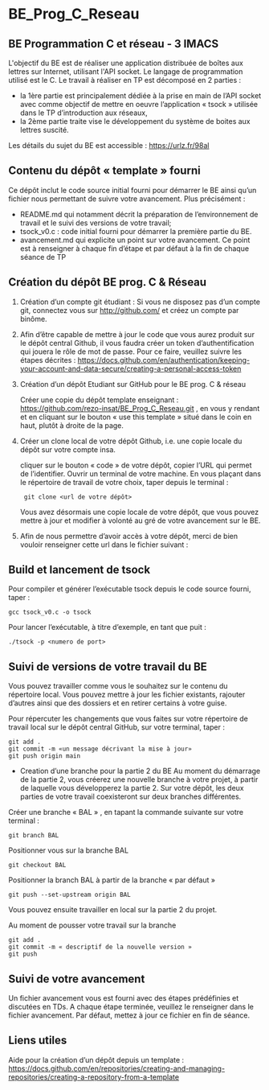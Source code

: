 # BE_Prog_C_Reseau
## BE Programmation C et réseau - 3 IMACS

L'objectif du BE est de réaliser une application distribuée de boîtes aux lettres sur Internet, utilisant l'API socket. Le langage de programmation utilisé est le C. Le travail à réaliser en TP est décomposé en 2 parties : 
  - la 1ère partie est principalement dédiée à la prise en main de l’API socket avec comme objectif de mettre en oeuvre l’application « tsock » utilisée dans le TP d’introduction aux réseaux, 
  - la 2ème partie traite vise le développement du système de boites aux lettres suscité. 

Les détails du sujet du BE est accessible :  https://urlz.fr/98al


## Contenu du dépôt « template » fourni
Ce dépôt inclut le code source initial fourni pour démarrer le BE ainsi qu’un fichier nous permettant de suivre votre avancement. Plus précisément : 
  - README.md qui notamment décrit la préparation de l’environnement de travail et le suivi des versions de votre travail; 
  - tsock_v0.c : code initial fourni pour démarrer la première partie du BE. 
  - avancement.md qui explicite un point sur votre avancement. Ce point est à renseigner à chaque fin d’étape et par défaut à la fin de chaque séance de TP 


## Création du dépôt BE prog. C &  Réseau  

1. Création d’un compte git étudiant : Si vous ne disposez pas d’un compte git, connectez vous sur http://github.com/ et créez un compte par binôme. 

2. Afin d’être capable de mettre à jour le code que vous aurez produit sur le dépôt central Github, il vous faudra créer un token d’authentification qui jouera le rôle de mot de passe. Pour ce faire, veuillez suivre les étapes décrites : https://docs.github.com/en/authentication/keeping-your-account-and-data-secure/creating-a-personal-access-token

3. Création d’un dépôt Etudiant sur GitHub pour le BE prog. C & réseau
  
   Créer une copie du dépôt template enseignant : https://github.com/rezo-insat/BE_Prog_C_Reseau.git , en vous y rendant et en cliquant sur le bouton « use this template » situé dans le coin en haut, plutôt à droite de la page. 

4. Créer un clone local de votre dépôt Github, i.e. une copie locale du dépôt sur votre compte insa. 
  
    cliquer sur le bouton « code » de votre dépôt, copier l’URL qui permet de l’identifier. 
	Ouvrir un terminal de votre machine. En vous plaçant dans le répertoire de travail de votre choix, taper depuis le terminal :

        git clone <url de votre dépôt>

    Vous avez désormais une copie locale de votre dépôt, que vous pouvez mettre à jour et modifier à volonté au gré de votre avancement sur le BE. 

5. Afin de nous permettre d’avoir accès à votre dépôt, merci de bien vouloir renseigner cette url dans le fichier suivant : 

## Build et lancement de tsock

Pour compiler et générer l’exécutable tsock depuis le code source fourni, taper :

    gcc tsock_v0.c -o tsock

Pour lancer l’exécutable, à titre d’exemple, en tant que puit :

    ./tsock -p <numero de port> 


## Suivi de versions de votre travail du BE

Vous pouvez travailler comme vous le souhaitez sur le contenu du répertoire local. Vous pouvez mettre à jour les fichier existants, rajouter d’autres ainsi que des dossiers et en retirer certains à votre guise. 

Pour répercuter les changements que vous faites sur votre répertoire de travail local sur le dépôt central GitHub, sur votre terminal, taper :
 
    git add .
    git commit -m «un message décrivant la mise à jour»
    git push origin main


- Creation d’une branche pour la partie 2 du BE
Au moment du démarrage de la partie 2, vous créerez une nouvelle branche à votre projet, à partir de laquelle vous développerez la partie 2. Sur votre dépôt, les deux parties de votre travail  coexisteront sur deux branches différentes. 

Créer une branche « BAL » , en tapant la commande suivante sur votre terminal :

    git branch BAL

Positionner vous sur la branche BAL 

    git checkout BAL


Positionner la branch BAL à partir de la branche « par défaut »
   
    git push --set-upstream origin BAL


Vous pouvez ensuite travailler en local sur la partie 2 du projet.

Au moment de pousser votre travail sur la branche 

    git add .
    git commit -m « descriptif de la nouvelle version »
    git push


## Suivi de votre avancement 

Un fichier avancement vous est fourni avec des étapes prédéfinies et discutées en TDs. A chaque étape terminée, veuillez le renseigner dans le fichier avancement. Par défaut, mettez à jour ce fichier en fin de séance. 


## Liens utiles 

Aide pour la création d’un dépôt depuis un template : https://docs.github.com/en/repositories/creating-and-managing-repositories/creating-a-repository-from-a-template
